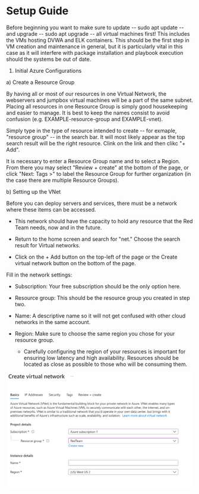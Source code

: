 # Setup Guide

Before beginning you want to make sure to update -- sudo apt update -- and upgrade -- sudo apt upgrade -- all virtual machines first! This includes the VMs hosting DVWA and ELK containers. This should be the first step in VM creation and maintenance in general, but it is particularly vital in this case as it will interfere with package installation and playbook execution should the systems be out of date.

1. Initial Azure Configurations

a) Create a Resource Group

  By having all or most of our resources in one Virtual Network, the webservers and jumpbox virtual machines will be a part of the same subnet. Placing all resources in one Resource Group is simply good housekeeping and easier to manage. It is best to keep the names consist to avoid confusion (e.g. EXAMPLE-resource-group and EXAMPLE-vnet). 
  
  Simply type in the type of resource intended to create -- for exmaple, "resource group" -- in the search bar. It will most likely appear as the top search result will be the right resource. Clink on the link and then clikc "+ Add".

 It is necessary to enter a Resource Group name and to select a Region. From there you may select "Review + create" at the bottom of the page, or click "Next: Tags >" to label the Resource Group for further organization (in the case there are multiple Resource Groups). 

b) Setting up the VNet

  Before you can deploy servers and services, there must be a network where these items can be accessed.

  - This network should have the capacity to hold any resource that the Red Team needs, now and in the future.

  - Return to the home screen and search for "net." Choose the search result for Virtual networks.

  - Click on the + Add button on the top-left of the page or the Create virtual network button on the bottom of the page.

  Fill in the network settings:

  - Subscription: Your free subscription should be the only option here. 

  - Resource group: This should be the resource group you created in step two.

  - Name: A descriptive name so it will not get confused with other cloud networks in the same account.

  - Region: Make sure to choose the same region you chose for your resource group.

    - Carefully configuring the region of your resources is important for ensuring  low latency and high availability. Resources should be located as close as possible to those who will be consuming them.

 ![Create_VN](./Images/Create_VN.png)

